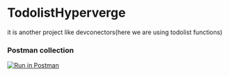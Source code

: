 # TodolistHyperverge
it is another project like devconectors(here we are using todolist functions)
### Postman collection
[![Run in Postman](https://run.pstmn.io/button.svg)](https://app.getpostman.com/run-collection/bcf64d0e2d2d1cd1ec87?action=collection%2Fimport)